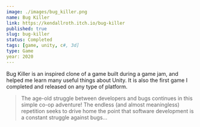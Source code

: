 ```yaml
---
image: ./images/bug_killer.png
name: Bug Killer
link: https://kendallroth.itch.io/bug-killer
published: true
slug: bug-killer
status: Completed
tags: [game, unity, c#, 3d]
type: Game
year: 2020
---
```


Bug Killer is an inspired clone of a game built during a game jam, and helped me learn many useful things about Unity. It is also the first game I completed and released on any type of platform.

> The age-old struggle between developers and bugs continues in this simple co-op adventure!  The endless (and almost meaningless) repetition seeks to drive home the point that software development is a constant struggle against bugs...
